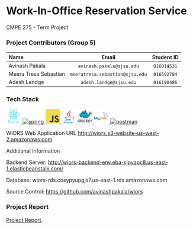 # Work-In-Office Reservation Service
CMPE 275 - Term Project

<h3>Project Contributors (Group 5)</h3>

| Name |  Email  |   Student ID  | 
|:-----|:--------:|:--------:|
| Avinash Pakala   | `avinash.pakala@sjsu.edu` |  `016014531`
| Meera Tresa Sebastian   | `meeratresa.sebastian@sjsu.edu` |  `016592784`
| Adesh Landge   | `adesh.landge@sjsu.edu` |  `016190486`

<h3>Tech Stack</h3>

<a href="https://reactjs.org/" target="_blank" rel="noreferrer"> <img src="https://raw.githubusercontent.com/devicons/devicon/master/icons/react/react-original-wordmark.svg" alt="react" width="40" height="40"/> </a> <a href="https://spring.io/" target="_blank" rel="noreferrer"> <img src="https://www.vectorlogo.zone/logos/springio/springio-icon.svg" alt="spring" width="40" height="40"/> </a> <a href="https://developer.mozilla.org/en-US/docs/Web/JavaScript" target="_blank" rel="noreferrer"> <img src="https://raw.githubusercontent.com/devicons/devicon/master/icons/javascript/javascript-original.svg" alt="javascript" width="40" height="40"/> </a>  <a href="https://www.java.com" target="_blank" rel="noreferrer"> <img src="https://raw.githubusercontent.com/devicons/devicon/master/icons/java/java-original.svg" alt="java" width="40" height="40"/> <a href="https://www.docker.com/" target="_blank" rel="noreferrer"> <img src="https://raw.githubusercontent.com/devicons/devicon/master/icons/docker/docker-original-wordmark.svg" alt="docker" width="40" height="40"/> </a>  <a href="https://www.mysql.com/" target="_blank" rel="noreferrer"> <img src="https://raw.githubusercontent.com/devicons/devicon/master/icons/mysql/mysql-original-wordmark.svg" alt="mysql" width="40" height="40"/> </a>  <a href="https://postman.com" target="_blank" rel="noreferrer"> <img src="https://www.vectorlogo.zone/logos/getpostman/getpostman-icon.svg" alt="postman" width="40" height="40"/> </a>
  
WIORS Web Application URL
http://wiors.s3-website-us-west-2.amazonaws.com

Additional information

Backend Server:
http://wiors-backend-env.eba-sjpyapc8.us-east-1.elasticbeanstalk.com/

Database:
wiors-rds.cosypyupgjs7.us-east-1.rds.amazonaws.com


Source Control:
https://github.com/avinashpakala/wiors

  
  <h3>Project Report</h3>
 
 [Project Report](https://docs.google.com/document/d/1JTShG7OtgE5xyUWdi0IdyLXkeDtvExciuAV1dlBe6Jc/edit#).
 
